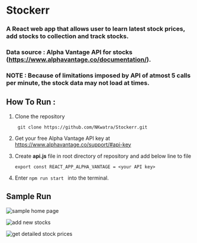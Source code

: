 Stockerr
========
### A React web app that allows user to learn latest stock prices, add stocks to collection and track stocks.

### Data source : Alpha Vantage API for stocks (<https://www.alphavantage.co/documentation/>).


### NOTE : Because of limitations imposed by API of atmost 5 calls per minute, the stock data may not load at times.

## How To Run :
1. Clone the repository 

   ``` git clone https://github.com/NKwatra/Stockerr.git```
2. Get your free Alpha Vantage API key at  <https://www.alphavantage.co/support/#api-key> 
3. Create **api.js** file in root directory of repository and add below line to file

    ``` export const REACT_APP_ALPHA_VANTAGE = <your API key> ```
4. Enter `npm run start ` into the terminal.


## Sample Run

![sample home page](./ss/img1.png)

![add new stocks](./ss/img2.png)

![get detailed stock prices](ss/img3.png)
